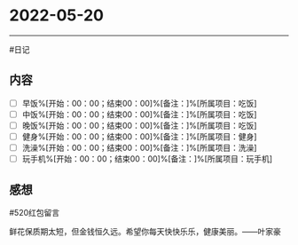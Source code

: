 # 2022-05-20 
---


#日记

## 内容
- [ ] 早饭%[开始：00：00；结束00：00]%[备注：]%[所属项目：吃饭]
- [ ] 中饭%[开始：00：00；结束00：00]%[备注：]%[所属项目：吃饭]
- [ ] 晚饭%[开始：00：00；结束00：00]%[备注：]%[所属项目：吃饭]
- [ ] 健身%[开始：00：00；结束00：00]%[备注：]%[所属项目：健身]
- [ ] 洗澡%[开始：00：00；结束00：00]%[备注：]%[所属项目：洗澡]
- [ ] 玩手机%[开始：00：00；结束00：00]%[备注：]%[所属项目：玩手机]

## 感想 
#520红包留言

鲜花保质期太短，但金钱恒久远。希望你每天快快乐乐，健康美丽。——叶家豪